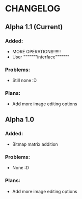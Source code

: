 # CHANGELOG

## Alpha 1.1 (Current)

### Added:

* MORE OPERATIONS!!!!!!
* User """""""interface"""""""

### Problems:

* Still none :D

### Plans:

* Add more image editing options

## Alpha 1.0

### Added:

* Bitmap matrix addition

### Problems:

* None :D

### Plans:

* Add more image editing options